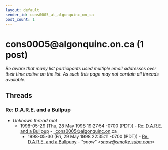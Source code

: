```yaml
---
layout: default
sender_id: cons0005_at_algonquinc_on_ca
post_count: 1
---
```


# cons0005<span>@</span>algonquinc.on.ca (1 post)

_Be aware that many list participants used multiple email addresses over their time active on the list. As such this page may not contain all threads available._

## Threads

### Re: D.A.R.E. and a Bullpup
+ _Unknown thread root_
  + 1998-05-29 (Thu, 28 May 1998 19:27:54 -0700 (PDT)) - [Re: D.A.R.E. and a Bullpup](/archive/1998/05/b5432c6cfb85d46d6d7edd57b763c35d89818ad0a470e68af1499c46d40a330c) - _cons0005@algonquinc.on.ca_
    + 1998-05-30 (Fri, 29 May 1998 22:35:11 -0700 (PDT)) - [Re: D.A.R.E. and a Bullpupy](/archive/1998/05/1a54f73d386c67e27cd0c46f4eab8e50ab98f2ac80e280286b3770d1d6736d47) - _"snow" \<snow@smoke.suba.com\>_

